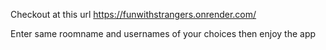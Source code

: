 Checkout at this url https://funwithstrangers.onrender.com/

Enter same roomname and usernames of your choices then enjoy the app
